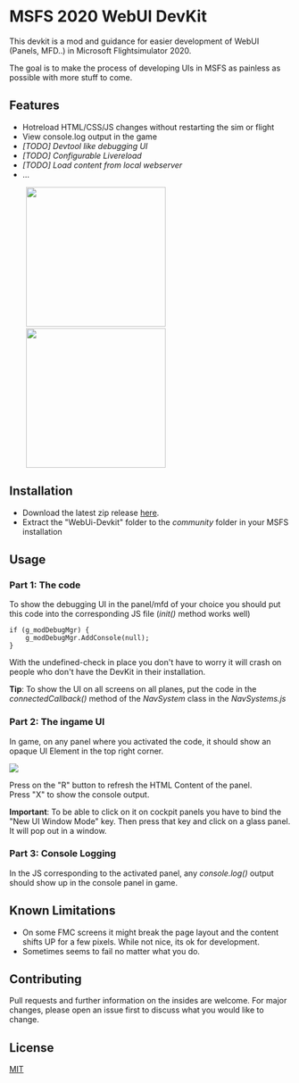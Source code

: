 # MSFS 2020 WebUI DevKit

This devkit is a mod and guidance for easier development of WebUI (Panels, MFD..) in Microsoft Flightsimulator 2020.

The goal is to make the process of developing UIs in MSFS as painless as possible with more stuff to come.

## Features
* Hotreload HTML/CSS/JS changes without restarting the sim or flight
* View console.log output in the game
* _[TODO] Devtool like debugging UI_
* _[TODO] Configurable Livereload_
* _[TODO] Load content from local webserver_
* ...

<img src="https://i.imgur.com/9P2kHUF.png" width="250" style="margin-left:30px">&nbsp;&nbsp;&nbsp;<img src="https://i.imgur.com/V2Dl6bs.png" width="250" style="margin-left:30px"></img>

## Installation

* Download the latest zip release [here](https://github.com/dga711/msfs-webui-devkit/releases).
* Extract the "WebUi-Devkit" folder to the _community_ folder in your MSFS installation


## Usage

### Part 1: The code

To show the debugging UI in the panel/mfd of your choice you should put this code into the corresponding JS file (_init()_ method works well)
```        
if (g_modDebugMgr) {
    g_modDebugMgr.AddConsole(null);
}
```
With the undefined-check in place you don't have to worry it will crash on people who don't have the DevKit in their installation.

**Tip**: To show the UI on all screens on all planes, put the code in the _connectedCallback()_ method of the _NavSystem_ class in the _NavSystems.js_

### Part 2: The ingame UI
In game, on any panel where you activated the code, it should show an opaque UI Element in the top right corner.

![](https://i.imgur.com/gw90Lmk.png)

Press on the "R" button to refresh the HTML Content of the panel.  
Press "X" to show the console output.

**Important**: To be able to click on it on cockpit panels you have to bind the "New UI Window Mode" key. Then press that key and click on a glass panel. It will pop out in a window.

### Part 3: Console Logging
In the JS corresponding to the activated panel, any _console.log()_ output should show up in the console panel in game.

## Known Limitations

* On some FMC screens it might break the page layout and the content shifts UP for a few pixels. While not nice, its ok for development.
* Sometimes seems to fail no matter what you do.

## Contributing
Pull requests and further information on the insides are welcome. For major changes, please open an issue first to discuss what you would like to change.

## License
[MIT](https://choosealicense.com/licenses/mit/)
